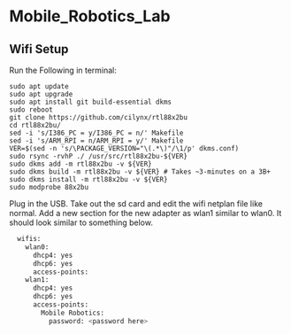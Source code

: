 # Mobile_Robotics_Lab

## Wifi Setup
Run the Following in terminal:
```shell
sudo apt update
sudo apt upgrade
sudo apt install git build-essential dkms
sudo reboot
git clone https://github.com/cilynx/rtl88x2bu
cd rtl88x2bu/
sed -i 's/I386_PC = y/I386_PC = n/' Makefile
sed -i 's/ARM_RPI = n/ARM_RPI = y/' Makefile
VER=$(sed -n 's/\PACKAGE_VERSION="\(.*\)"/\1/p' dkms.conf)
sudo rsync -rvhP ./ /usr/src/rtl88x2bu-${VER}
sudo dkms add -m rtl88x2bu -v ${VER}
sudo dkms build -m rtl88x2bu -v ${VER} # Takes ~3-minutes on a 3B+
sudo dkms install -m rtl88x2bu -v ${VER}
sudo modprobe 88x2bu
```
Plug in the USB. Take out the sd card and edit the wifi netplan file like normal. Add a new section for the new adapter as wlan1 similar to wlan0. It should look similar to something below.
```bash
  wifis:
    wlan0:
      dhcp4: yes
      dhcp6: yes
      access-points:
    wlan1:
      dhcp4: yes
      dhcp6: yes
      access-points:
        Mobile Robotics:
          password: <password here>
```

